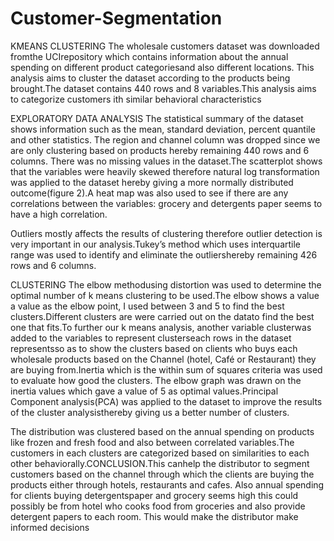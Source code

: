# Customer-Segmentation

KMEANS CLUSTERING
The wholesale customers dataset was downloaded fromthe UCIrepository which contains information about the annual spending on different product categoriesand also different locations. This analysis aims to cluster the dataset according to the products being brought.The dataset contains 440 rows and 8 variables.This analysis aims to categorize customers ith similar behavioral characteristics

EXPLORATORY DATA ANALYSIS
The statistical summary of the dataset shows information such as the mean, standard deviation, percent quantile and other statistics. The region and channel column was dropped since we are only clustering based on products hereby remaining 440 rows and 6 columns. There was no missing values in the dataset.The scatterplot shows that the variables were heavily skewed therefore natural log transformation was applied to the dataset hereby giving a more normally distributed outcome(figure 2).A heat map was also used to see if there are any correlations between the variables: grocery and detergents paper seems to have a high correlation.

Outliers mostly affects the results of clustering therefore outlier detection is very important in our analysis.Tukey’s method which uses interquartile range was used to identify and eliminate the outliershereby remaining 426 rows and 6 columns.

CLUSTERING
The elbow methodusing distortion was used to determine the optimal number of k means clustering to be used.The elbow shows a value a value as the elbow point, I used between 3 and 5 to find the best clusters.Different clusters are were carried out on the datato find the best one that fits.To further our k means analysis, another variable clusterwas added to the variables to represent clusterseach rows in the dataset representsso as to show the clusters based on clients who buys each wholesale products based on the Channel (hotel, Café or Restaurant) they are buying from.Inertia which is the within sum of squares criteria was used to evaluate how good the clusters. The elbow graph was drawn on the inertia values which gave a value of 5 as optimal values.Principal Component analysis(PCA) was applied to the dataset to improve the results of the cluster analysisthereby giving us a better number of clusters.

The distribution was clustered based on the annual spending on products like frozen and fresh food and also between correlated variables.The customers in each clusters are categorized based on similarities to each other behaviorally.CONCLUSION.This canhelp the distributor to segment customers based on the channel through which the clients are buying the products either through hotels, restaurants and cafes. Also annual spending for clients buying detergentspaper and grocery seems high this could possibly be from hotel who cooks food from groceries and also provide detergent papers to each room. This would make the distributor make informed decisions
